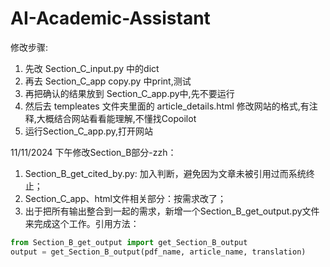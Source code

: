 # AI-Academic-Assistant


修改步骤:
1. 先改 Section_C_input.py 中的dict
2. 再去 Section_C_app copy.py 中print,测试
3. 再把确认的结果放到 Section_C_app.py中,先不要运行
4. 然后去 templeates 文件夹里面的 article_details.html 修改网站的格式,有注释,大概结合网站看看能理解,不懂找Copoilot
5. 运行Section_C_app.py,打开网站

11/11/2024 下午修改Section_B部分-zzh：
1. Section_B_get_cited_by.py: 加入判断，避免因为文章未被引用过而系统终止；
2. Section_C_app、html文件相关部分：按需求改了；
3. 出于把所有输出整合到一起的需求，新增一个Section_B_get_output.py文件来完成这个工作。引用方法：
```python
from Section_B_get_output import get_Section_B_output
output = get_Section_B_output(pdf_name, article_name, translation)
```